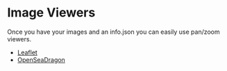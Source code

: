# Image Viewers

Once you have your images and an info.json you can easily use pan/zoom viewers.

- [Leaflet](leaflet.md)
- [OpenSeaDragon](openseadragon.md)
